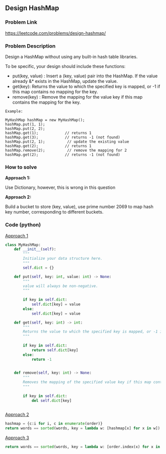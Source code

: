 ## Design HashMap

### Problem Link
https://leetcode.com/problems/design-hashmap/

### Problem Description 

Design a HashMap without using any built-in hash table libraries.

To be specific, your design should include these functions:

* put(key, value) : Insert a (key, value) pair into the HashMap. If the value already &* exists in the HashMap, update the value.
* get(key): Returns the value to which the specified key is mapped, or -1 if this map contains no mapping for the key.
* remove(key) : Remove the mapping for the value key if this map contains the mapping for the key.



```
Example:

MyHashMap hashMap = new MyHashMap();
hashMap.put(1, 1);          
hashMap.put(2, 2);         
hashMap.get(1);            // returns 1
hashMap.get(3);            // returns -1 (not found)
hashMap.put(2, 1);          // update the existing value
hashMap.get(2);            // returns 1 
hashMap.remove(2);          // remove the mapping for 2
hashMap.get(2);            // returns -1 (not found) 

```


### How to solve 

**Approach 1:** 

Use Dictionary, however, this is wrong in this question 

**Approach 2:** 

Build a bucket to store (key, value), use prime number 2069 to map hash key number, corresponding to different buckets. 

### Code (python)

[Approach 1](https://github.com/yanray/leetcode/blob/master/problems/0953Verifying_an_Alien_Dictionary/0953Verifying_an_Alien_Dictionary1.py)

```python
class MyHashMap:
    def __init__(self):
        """
        Initialize your data structure here.
        """
        self.dict = {}

    def put(self, key: int, value: int) -> None:
        """
        value will always be non-negative.
        """
        
        if key in self.dict:
            self.dict[key] = value
        else:
            self.dict[key] = value

    def get(self, key: int) -> int:
        """
        Returns the value to which the specified key is mapped, or -1 if this map contains no mapping for the key
        """
        
        if key in self.dict:
            return self.dict[key]
        else:
            return -1
        

    def remove(self, key: int) -> None:
        """
        Removes the mapping of the specified value key if this map contains a mapping for the key
        """
        
        if key in self.dict:
            del self.dict[key]
        
```

[Approach 2](https://github.com/yanray/leetcode/blob/master/problems/0953Verifying_an_Alien_Dictionary/0953Verifying_an_Alien_Dictionary2.py)

```python
hashmap = {c:i for i, c in enumerate(order)}
return words == sorted(words, key = lambda w: [hashmap[x] for x in w])
```

[Approach 3](https://github.com/yanray/leetcode/blob/master/problems/0953Verifying_an_Alien_Dictionary/0953Verifying_an_Alien_Dictionary3.py)

```python
return words == sorted(words, key = lambda w: [order.index(x) for x in w])
```